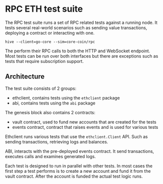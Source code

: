 # RPC ETH test suite

The RPC test suite runs a set of RPC related tests against a running node. It tests
several real-world scenarios such as sending value transactions, deploying a contract or
interacting with one.

    hive --client=go-core --sim=core-coin/rpc

The perform their RPC calls to both the HTTP and WebSocket endpoint. Most tests can be run
over both interfaces but there are exceptions such as tests that require subscription
support.

## Architecture

The test suite consists of 2 groups:

- ethclient, contains tests using the `ethclient` package
- abi, contains tests using the `abi` package

The genesis block also contains 2 contracts:

- vault contract, used to fund new accounts that are created for the tests
- events contract, contract that raises events and is used for various tests

Ethclient runs various tests that use the `ethclient.Client` API. Such as sending
transactions, retrieving logs and balances.

ABI, interacts with the pre-deployed events contract. It send transactions, executes calls
and examines generated logs.

Each test is designed to run in parallel with other tests. In most cases the first step a
test performs is to create a new account and fund it from the vault contract. After the
account is funded the actual test logic runs.
